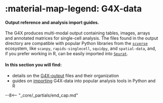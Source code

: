 <br>

# :material-map-legend: G4X-data
#### Output reference and analysis import guides.  

The G4X produces multi-modal output containing tables, images, arrays and annotated matrices for single-cell analysis.
The files found in the output directory are compatible with popular Python libraries from the [`scverse`](https://github.com/scverse) ecosystem, like `scanpy`, `rapids-singlecell`, `squidpy`, and `spatial-data`, and, if you prefer working in R, can be easily imported into [`Seurat`](https://satijalab.org/seurat/).

#### In this section you will find:

+ details on the [G4X-output](./g4x_output.md) files and their organization
+ guides on [importing](./data_import.md) G4X-data into popular analysis tools in Python and R 

--8<-- "_core/_partials/end_cap.md"
